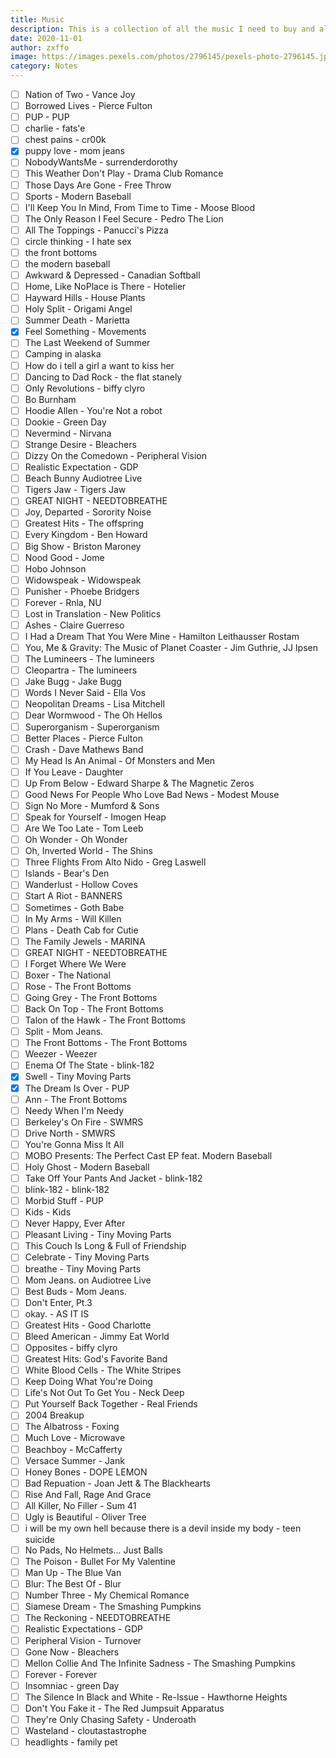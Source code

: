 ```yaml
---
title: Music
description: This is a collection of all the music I need to buy and all the music I have already bought
date: 2020-11-01
author: zxffo
image: https://images.pexels.com/photos/2796145/pexels-photo-2796145.jpeg?auto=compress&cs=tinysrgb&dpr=2&h=650&w=940
category: Notes
---
```


- [ ] Nation of Two - Vance Joy
- [ ] Borrowed Lives - Pierce Fulton
- [ ] PUP - PUP
- [ ] charlie - fats'e
- [ ] chest pains - cr00k
- [x] puppy love - mom jeans
- [ ] NobodyWantsMe - surrenderdorothy
- [ ] This Weather Don't Play - Drama Club Romance
- [ ] Those Days Are Gone - Free Throw
- [ ] Sports - Modern Baseball
- [ ] I'll Keep You In Mind, From Time to Time - Moose Blood
- [ ] The Only Reason I Feel Secure - Pedro The Lion
- [ ] All The Toppings - Panucci's Pizza
- [ ] circle thinking - I hate sex
- [ ] the front bottoms
- [ ] the modern baseball
- [ ] Awkward & Depressed - Canadian Softball
- [ ] Home, Like NoPlace is There - Hotelier
- [ ] Hayward Hills - House Plants
- [ ] Holy Split - Origami Angel
- [ ] Summer Death - Marietta
- [x] Feel Something - Movements
- [ ] The Last Weekend of Summer
- [ ] Camping in alaska
- [ ] How do i tell a girl a want to kiss her
- [ ] Dancing to Dad Rock - the flat stanely
- [ ] Only Revolutions - biffy clyro
- [ ] Bo Burnham
- [ ] Hoodie Allen - You're Not a robot
- [ ] Dookie - Green Day
- [ ] Nevermind - Nirvana
- [ ] Strange Desire - Bleachers
- [ ] Dizzy On the Comedown - Peripheral Vision
- [ ] Realistic Expectation - GDP
- [ ] Beach Bunny Audiotree Live
- [ ] Tigers Jaw - Tigers Jaw
- [ ] GREAT NIGHT - NEEDTOBREATHE
- [ ] Joy, Departed - Sorority Noise
- [ ] Greatest Hits - The offspring
- [ ] Every Kingdom - Ben Howard
- [ ] Big Show - Briston Maroney
- [ ] Nood Good - Jome
- [ ] Hobo Johnson
- [ ] Widowspeak - Widowspeak
- [ ] Punisher - Phoebe Bridgers
- [ ] Forever - Rnla, NU
- [ ] Lost in Translation - New Politics
- [ ] Ashes - Claire Guerreso
- [ ] I Had a Dream That You Were Mine - Hamilton Leithausser Rostam
- [ ] You, Me & Gravity: The Music of Planet Coaster - Jim Guthrie, JJ Ipsen
- [ ] The Lumineers - The lumineers
- [ ] Cleopartra - The lumineers
- [ ] Jake Bugg - Jake Bugg
- [ ] Words I Never Said - Ella Vos
- [ ] Neopolitan Dreams - Lisa Mitchell
- [ ] Dear Wormwood - The Oh Hellos
- [ ] Superorganism - Superorganism
- [ ] Better Places - Pierce Fulton
- [ ] Crash - Dave Mathews Band
- [ ] My Head Is An Animal - Of Monsters and Men
- [ ] If You Leave - Daughter
- [ ] Up From Below - Edward Sharpe & The Magnetic Zeros
- [ ] Good News For People Who Love Bad News - Modest Mouse
- [ ] Sign No More - Mumford & Sons
- [ ] Speak for Yourself - Imogen Heap
- [ ] Are We Too Late - Tom Leeb
- [ ] Oh Wonder - Oh Wonder
- [ ] Oh, Inverted World - The Shins
- [ ] Three Flights From Alto Nido - Greg Laswell
- [ ] Islands - Bear's Den
- [ ] Wanderlust - Hollow Coves
- [ ] Start A Riot - BANNERS
- [ ] Sometimes - Goth Babe
- [ ] In My Arms - Will Killen
- [ ] Plans - Death Cab for Cutie
- [ ] The Family Jewels - MARINA
- [ ] GREAT NIGHT - NEEDTOBREATHE
- [ ] I Forget Where We Were
- [ ] Boxer - The National
- [ ] Rose - The Front Bottoms
- [ ] Going Grey - The Front Bottoms
- [ ] Back On Top - The Front Bottoms
- [ ] Talon of the Hawk - The Front Bottoms
- [ ] Split - Mom Jeans.
- [ ] The Front Bottoms - The Front Bottoms
- [ ] Weezer - Weezer
- [ ] Enema Of The State - blink-182
- [x] Swell - Tiny Moving Parts
- [x] The Dream Is Over - PUP
- [ ] Ann - The Front Bottoms
- [ ] Needy When I'm Needy
- [ ] Berkeley's On Fire - SWMRS
- [ ] Drive North - SMWRS
- [ ] You're Gonna Miss It All
- [ ] MOBO Presents: The Perfect Cast EP feat. Modern Baseball
- [ ] Holy Ghost - Modern Baseball
- [ ] Take Off Your Pants And Jacket - blink-182
- [ ] blink-182 - blink-182
- [ ] Morbid Stuff - PUP
- [ ] Kids - Kids
- [ ] Never Happy, Ever After
- [ ] Pleasant Living - Tiny Moving Parts
- [ ] This Couch Is Long & Full of Friendship
- [ ] Celebrate - Tiny Moving Parts
- [ ] breathe - Tiny Moving Parts
- [ ] Mom Jeans. on Audiotree Live
- [ ] Best Buds - Mom Jeans.
- [ ] Don't Enter, Pt.3
- [ ] okay. - AS IT IS
- [ ] Greatest Hits - Good Charlotte
- [ ] Bleed American - Jimmy Eat World
- [ ] Opposites - biffy clyro
- [ ] Greatest Hits: God's Favorite Band
- [ ] White Blood Cells - The White Stripes
- [ ] Keep Doing What You're Doing
- [ ] Life's Not Out To Get You - Neck Deep
- [ ] Put Yourself Back Together - Real Friends
- [ ] 2004 Breakup
- [ ] The Albatross - Foxing
- [ ] Much Love - Microwave
- [ ] Beachboy - McCafferty
- [ ] Versace Summer - Jank
- [ ] Honey Bones - DOPE LEMON
- [ ] Bad Repuation - Joan Jett & The Blackhearts
- [ ] Rise And Fall, Rage And Grace
- [ ] All Killer, No Filler - Sum 41
- [ ] Ugly is Beautiful - Oliver Tree
- [ ] i will be my own hell because there is a devil inside my body - teen suicide
- [ ] No Pads, No Helmets... Just Balls
- [ ] The Poison - Bullet For My Valentine
- [ ] Man Up - The Blue Van
- [ ] Blur: The Best Of - Blur
- [ ] Number Three - My Chemical Romance
- [ ] Siamese Dream - The Smashing Pumpkins
- [ ] The Reckoning - NEEDTOBREATHE
- [ ] Realistic Expectations - GDP
- [ ] Peripheral Vision - Turnover
- [ ] Gone Now - Bleachers
- [ ] Mellon Collie And The Infinite Sadness - The Smashing Pumpkins
- [ ] Forever - Forever
- [ ] Insomniac - green Day
- [ ] The Silence In Black and White - Re-Issue - Hawthorne Heights
- [ ] Don't You Fake it - The Red Jumpsuit Apparatus
- [ ] They're Only Chasing Safety - Underoath
- [ ] Wasteland - cloutastastrophe
- [ ] headlights - family pet
